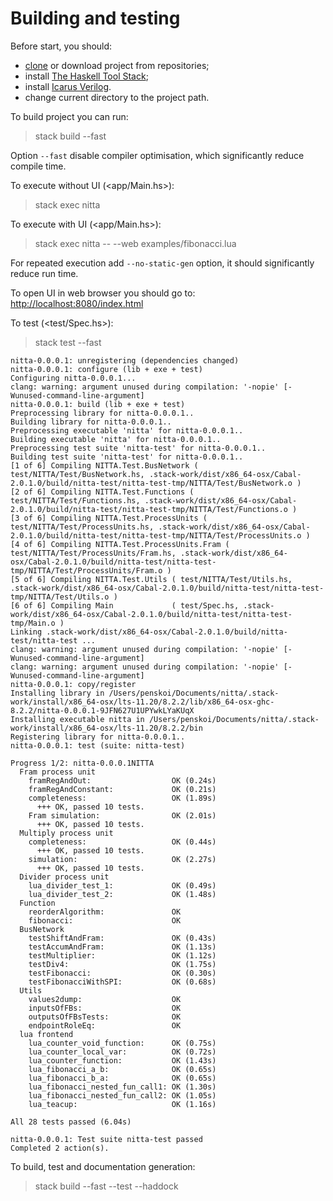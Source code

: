 # Building and testing
Before start, you should:
- [clone](doc/sourcetree-install.md) or download project from repositories;
- install [The Haskell Tool Stack](doc/stack-install.md);
- install [Icarus Verilog](doc/hdl-install.md).
- change current directory to the project path.

To build project you can run:
> stack build --fast

Option `--fast` disable compiler optimisation, which significantly reduce compile time.

To execute without UI (<app/Main.hs>):
> stack exec nitta

To execute with UI (<app/Main.hs>):
> stack exec nitta -- --web examples/fibonacci.lua

For repeated execution add `--no-static-gen` option, it should significantly reduce run time.

To open UI in web browser you should go to: <http://localhost:8080/index.html>

To test (<test/Spec.hs>):
> stack test --fast

```
nitta-0.0.0.1: unregistering (dependencies changed)
nitta-0.0.0.1: configure (lib + exe + test)
Configuring nitta-0.0.0.1...
clang: warning: argument unused during compilation: '-nopie' [-Wunused-command-line-argument]
nitta-0.0.0.1: build (lib + exe + test)
Preprocessing library for nitta-0.0.0.1..
Building library for nitta-0.0.0.1..
Preprocessing executable 'nitta' for nitta-0.0.0.1..
Building executable 'nitta' for nitta-0.0.0.1..
Preprocessing test suite 'nitta-test' for nitta-0.0.0.1..
Building test suite 'nitta-test' for nitta-0.0.0.1..
[1 of 6] Compiling NITTA.Test.BusNetwork ( test/NITTA/Test/BusNetwork.hs, .stack-work/dist/x86_64-osx/Cabal-2.0.1.0/build/nitta-test/nitta-test-tmp/NITTA/Test/BusNetwork.o )
[2 of 6] Compiling NITTA.Test.Functions ( test/NITTA/Test/Functions.hs, .stack-work/dist/x86_64-osx/Cabal-2.0.1.0/build/nitta-test/nitta-test-tmp/NITTA/Test/Functions.o )
[3 of 6] Compiling NITTA.Test.ProcessUnits ( test/NITTA/Test/ProcessUnits.hs, .stack-work/dist/x86_64-osx/Cabal-2.0.1.0/build/nitta-test/nitta-test-tmp/NITTA/Test/ProcessUnits.o )
[4 of 6] Compiling NITTA.Test.ProcessUnits.Fram ( test/NITTA/Test/ProcessUnits/Fram.hs, .stack-work/dist/x86_64-osx/Cabal-2.0.1.0/build/nitta-test/nitta-test-tmp/NITTA/Test/ProcessUnits/Fram.o )
[5 of 6] Compiling NITTA.Test.Utils ( test/NITTA/Test/Utils.hs, .stack-work/dist/x86_64-osx/Cabal-2.0.1.0/build/nitta-test/nitta-test-tmp/NITTA/Test/Utils.o )
[6 of 6] Compiling Main             ( test/Spec.hs, .stack-work/dist/x86_64-osx/Cabal-2.0.1.0/build/nitta-test/nitta-test-tmp/Main.o )
Linking .stack-work/dist/x86_64-osx/Cabal-2.0.1.0/build/nitta-test/nitta-test ...
clang: warning: argument unused during compilation: '-nopie' [-Wunused-command-line-argument]
clang: warning: argument unused during compilation: '-nopie' [-Wunused-command-line-argument]
nitta-0.0.0.1: copy/register
Installing library in /Users/penskoi/Documents/nitta/.stack-work/install/x86_64-osx/lts-11.20/8.2.2/lib/x86_64-osx-ghc-8.2.2/nitta-0.0.0.1-9JFN627U1UPYwkLYaKUqX
Installing executable nitta in /Users/penskoi/Documents/nitta/.stack-work/install/x86_64-osx/lts-11.20/8.2.2/bin
Registering library for nitta-0.0.0.1..
nitta-0.0.0.1: test (suite: nitta-test)
                           
Progress 1/2: nitta-0.0.0.1NITTA
  Fram process unit
    framRegAndOut:                  OK (0.24s)
    framRegAndConstant:             OK (0.21s)
    completeness:                   OK (1.89s)
      +++ OK, passed 10 tests.
    Fram simulation:                OK (2.01s)
      +++ OK, passed 10 tests.
  Multiply process unit
    completeness:                   OK (0.44s)
      +++ OK, passed 10 tests.
    simulation:                     OK (2.27s)
      +++ OK, passed 10 tests.
  Divider process unit
    lua_divider_test_1:             OK (0.49s)
    lua_divider_test_2:             OK (1.48s)
  Function
    reorderAlgorithm:               OK
    fibonacci:                      OK
  BusNetwork
    testShiftAndFram:               OK (0.43s)
    testAccumAndFram:               OK (1.13s)
    testMultiplier:                 OK (1.12s)
    testDiv4:                       OK (1.75s)
    testFibonacci:                  OK (0.30s)
    testFibonacciWithSPI:           OK (0.68s)
  Utils
    values2dump:                    OK
    inputsOfFBs:                    OK
    outputsOfFBsTests:              OK
    endpointRoleEq:                 OK
  lua frontend
    lua_counter_void_function:      OK (0.75s)
    lua_counter_local_var:          OK (0.72s)
    lua_counter_function:           OK (1.43s)
    lua_fibonacci_a_b:              OK (0.65s)
    lua_fibonacci_b_a:              OK (0.65s)
    lua_fibonacci_nested_fun_call1: OK (1.30s)
    lua_fibonacci_nested_fun_call2: OK (1.05s)
    lua_teacup:                     OK (1.16s)

All 28 tests passed (6.04s)
                           
nitta-0.0.0.1: Test suite nitta-test passed
Completed 2 action(s).     
```

To build, test and documentation generation:
> stack build --fast --test --haddock
